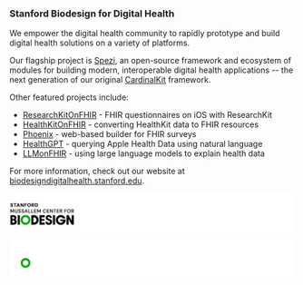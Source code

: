 <!--

This source file is part of the Stanford Biodesign for Digital Health open-source project

SPDX-FileCopyrightText: 2022 Stanford University and the project authors (see CONTRIBUTORS.md)

SPDX-License-Identifier: MIT

-->

### Stanford Biodesign for Digital Health

We empower the digital health community to rapidly prototype and build digital health solutions on a variety of platforms.

Our flagship project is [Spezi](https://github.com/StanfordSpezi), an open-source framework and ecosystem of modules for building modern, interoperable digital health applications -- the next generation of our original [CardinalKit](https://github.com/CardinalKit) framework.

Other featured projects include:
- [ResearchKitOnFHIR](https://github.com/StanfordBDHG/ResearchKitOnFHIR) - FHIR questionnaires on iOS with ResearchKit
- [HealthKitOnFHIR](https://github.com/StanfordBDHG/HealthKitOnFHIR) - converting HealthKit data to FHIR resources
- [Phoenix](https://github.com/StanfordBDHG/Phoenix) - web-based builder for FHIR surveys
- [HealthGPT](https://github.com/StanfordBDHG/HealthGPT) - querying Apple Health Data using natural language
- [LLMonFHIR](https://github.com/StanfordBDHG/LLMonFHIR) - using large language models to explain health data

For more information, check out our website at [biodesigndigitalhealth.stanford.edu](https://biodesigndigitalhealth.stanford.edu).

![Stanford Byers Center for Biodesign Logo](https://raw.githubusercontent.com/StanfordBDHG/.github/main/assets/biodesign-footer-light.png#gh-light-mode-only)
![Stanford Byers Center for Biodesign Logo](https://raw.githubusercontent.com/StanfordBDHG/.github/main/assets/biodesign-footer-dark.png#gh-dark-mode-only)
